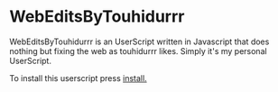 # WebEditsByTouhidurrr
WebEditsByTouhidurrr is an UserScript written in Javascript that does nothing but fixing the web as touhidurrr likes. Simply it's my personal UserScript.

To install this userscript press [install.](https://github.com/touhidurrr/WebEditsByTouhidurrr/raw/main/main.user.js)

